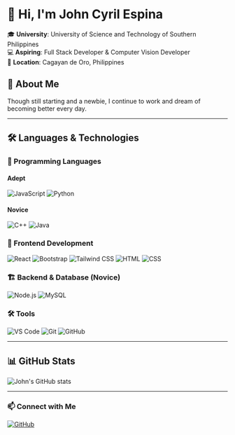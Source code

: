 # 👋 Hi, I'm John Cyril Espina  

🎓 **University**: University of Science and Technology of Southern Philippines  
💻 **Aspiring**: Full Stack Developer & Computer Vision Developer  
📍 **Location**: Cagayan de Oro, Philippines  

## 🌟 About Me  
Though still starting and a newbie, I continue to work and dream of becoming better every day.  

---

## 🛠 Languages & Technologies  

### 🚀 Programming Languages  
#### Adept  
![JavaScript](https://img.shields.io/badge/JavaScript-F7DF1E?style=for-the-badge&logo=javascript&logoColor=black)  ![Python](https://img.shields.io/badge/Python-3776AB?style=for-the-badge&logo=python&logoColor=white)  
#### Novice  
![C++](https://img.shields.io/badge/C++-00599C?style=for-the-badge&logo=cplusplus&logoColor=white)  ![Java](https://img.shields.io/badge/Java-ED8B00?style=for-the-badge&logo=openjdk&logoColor=white)  

### 🎨 Frontend Development  
![React](https://img.shields.io/badge/React-20232A?style=for-the-badge&logo=react&logoColor=61DAFB)  ![Bootstrap](https://img.shields.io/badge/Bootstrap-7952B3?style=for-the-badge&logo=bootstrap&logoColor=white)  ![Tailwind CSS](https://img.shields.io/badge/Tailwind_CSS-38B2AC?style=for-the-badge&logo=tailwind-css&logoColor=white)  ![HTML](https://img.shields.io/badge/HTML-E34F26?style=for-the-badge&logo=html5&logoColor=white)  ![CSS](https://img.shields.io/badge/CSS-1572B6?style=for-the-badge&logo=css3&logoColor=white)  

### 🏗 Backend & Database (Novice)
![Node.js](https://img.shields.io/badge/Node.js-43853D?style=for-the-badge&logo=node.js&logoColor=white)  ![MySQL](https://img.shields.io/badge/MySQL-4479A1?style=for-the-badge&logo=mysql&logoColor=white)  

### 🛠 Tools  
![VS Code](https://img.shields.io/badge/VS%20Code-007ACC?style=for-the-badge&logo=visual-studio-code&logoColor=white)  ![Git](https://img.shields.io/badge/Git-F05032?style=for-the-badge&logo=git&logoColor=white)  ![GitHub](https://img.shields.io/badge/GitHub-181717?style=for-the-badge&logo=github&logoColor=white)  

---

## 📊 GitHub Stats  
![John's GitHub stats](https://github-readme-stats.vercel.app/api?username=6reenhorn&show_icons=true&theme=radical)  

---

### 📫 Connect with Me  
[![GitHub](https://img.shields.io/badge/GitHub-6reenhorn-181717?style=for-the-badge&logo=github)](https://github.com/6reenhorn)  
